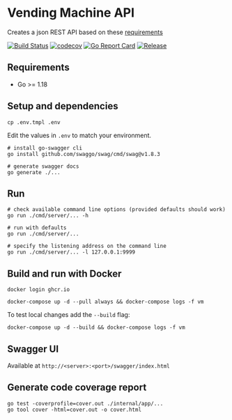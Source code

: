 # Vending Machine API

Creates a json REST API based on these [requirements](REQUIREMENTS.md)

[![Build Status](https://github.com/mehiX/vending-machine-api/actions/workflows/ci.yml/badge.svg?branch=main)](https://github.com/features/actions)
[![codecov](https://codecov.io/gh/mehiX/vending-machine-api/branch/main/graph/badge.svg?token=DR9TYNBWAK)](https://codecov.io/gh/mehiX/vending-machine-api)
[![Go Report Card](https://goreportcard.com/badge/github.com/mehiX/vending-machine-api)](https://goreportcard.com/report/github.com/mehiX/vending-machine-api)
[![Release](https://img.shields.io/github/release/mehiX/vending-machine-api.svg?style=flat-square)](https://github.com/mehiX/vending-machine-api/releases)


## Requirements

- Go >= 1.18

## Setup and dependencies

```
cp .env.tmpl .env
```

Edit the values in `.env` to match your environment.

```
# install go-swagger cli
go install github.com/swaggo/swag/cmd/swag@v1.8.3

# generate swagger docs
go generate ./...
```

## Run 

```
# check available command line options (provided defaults should work)
go run ./cmd/server/... -h

# run with defaults
go run ./cmd/server/...

# specify the listening address on the command line
go run ./cmd/server/... -l 127.0.0.1:9999
```

## Build and run with Docker

```
docker login ghcr.io

docker-compose up -d --pull always && docker-compose logs -f vm
```

To test local changes add the `--build` flag:

```
docker-compose up -d --build && docker-compose logs -f vm
```

## Swagger UI

Available at `http://<server>:<port>/swagger/index.html`

## Generate code coverage report

```shell
go test -coverprofile=cover.out ./internal/app/...
go tool cover -html=cover.out -o cover.html
```